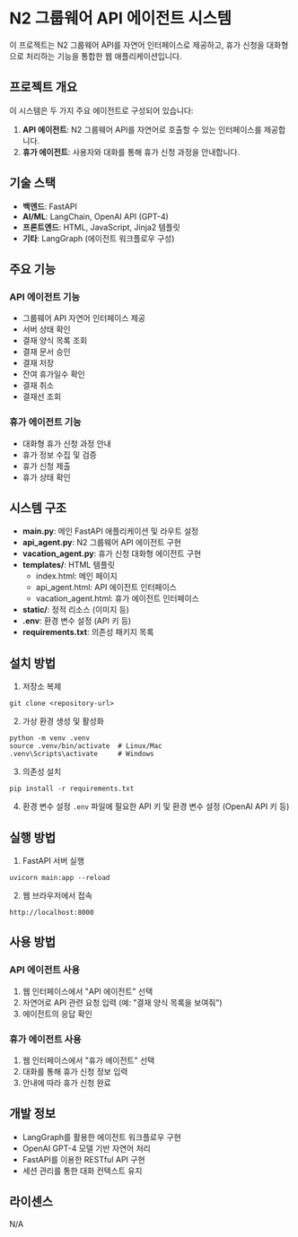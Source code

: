# N2 그룹웨어 API 에이전트 시스템

이 프로젝트는 N2 그룹웨어 API를 자연어 인터페이스로 제공하고, 휴가 신청을 대화형으로 처리하는 기능을 통합한 웹 애플리케이션입니다.

## 프로젝트 개요

이 시스템은 두 가지 주요 에이전트로 구성되어 있습니다:

1. **API 에이전트**: N2 그룹웨어 API를 자연어로 호출할 수 있는 인터페이스를 제공합니다.
2. **휴가 에이전트**: 사용자와 대화를 통해 휴가 신청 과정을 안내합니다.

## 기술 스택

- **백엔드**: FastAPI
- **AI/ML**: LangChain, OpenAI API (GPT-4)
- **프론트엔드**: HTML, JavaScript, Jinja2 템플릿
- **기타**: LangGraph (에이전트 워크플로우 구성)

## 주요 기능

### API 에이전트 기능
- 그룹웨어 API 자연어 인터페이스 제공
- 서버 상태 확인
- 결재 양식 목록 조회
- 결재 문서 승인
- 결재 저장
- 잔여 휴가일수 확인
- 결재 취소
- 결재선 조회

### 휴가 에이전트 기능
- 대화형 휴가 신청 과정 안내
- 휴가 정보 수집 및 검증
- 휴가 신청 제출
- 휴가 상태 확인

## 시스템 구조

- **main.py**: 메인 FastAPI 애플리케이션 및 라우트 설정
- **api_agent.py**: N2 그룹웨어 API 에이전트 구현
- **vacation_agent.py**: 휴가 신청 대화형 에이전트 구현
- **templates/**: HTML 템플릿
  - index.html: 메인 페이지
  - api_agent.html: API 에이전트 인터페이스
  - vacation_agent.html: 휴가 에이전트 인터페이스
- **static/**: 정적 리소스 (이미지 등)
- **.env**: 환경 변수 설정 (API 키 등)
- **requirements.txt**: 의존성 패키지 목록

## 설치 방법

1. 저장소 복제
```
git clone <repository-url>
```

2. 가상 환경 생성 및 활성화
```
python -m venv .venv
source .venv/bin/activate  # Linux/Mac
.venv\Scripts\activate     # Windows
```

3. 의존성 설치
```
pip install -r requirements.txt
```

4. 환경 변수 설정
`.env` 파일에 필요한 API 키 및 환경 변수 설정 (OpenAI API 키 등)

## 실행 방법

1. FastAPI 서버 실행
```
uvicorn main:app --reload
```

2. 웹 브라우저에서 접속
```
http://localhost:8000
```

## 사용 방법

### API 에이전트 사용
1. 웹 인터페이스에서 "API 에이전트" 선택
2. 자연어로 API 관련 요청 입력 (예: "결재 양식 목록을 보여줘")
3. 에이전트의 응답 확인

### 휴가 에이전트 사용
1. 웹 인터페이스에서 "휴가 에이전트" 선택
2. 대화를 통해 휴가 신청 정보 입력
3. 안내에 따라 휴가 신청 완료

## 개발 정보

- LangGraph를 활용한 에이전트 워크플로우 구현
- OpenAI GPT-4 모델 기반 자연어 처리
- FastAPI를 이용한 RESTful API 구현
- 세션 관리를 통한 대화 컨텍스트 유지

## 라이센스

N/A 